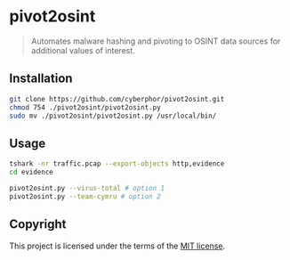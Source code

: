 # pivot2osint
> Automates malware hashing and pivoting to OSINT data sources for additional values of interest.

## Installation
```bash
git clone https://github.com/cyberphor/pivot2osint.git 
chmod 754 ./pivot2osint/pivot2osint.py
sudo mv ./pivot2osint/pivot2osint.py /usr/local/bin/
```

## Usage
```bash
tshark -nr traffic.pcap --export-objects http,evidence
cd evidence

pivot2osint.py --virus-total # option 1
pivot2osint.py --team-cymru # option 2
```

## Copyright
This project is licensed under the terms of the [MIT license](/LICENSE).
